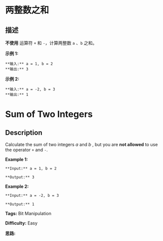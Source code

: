 # 两整数之和

## 描述

**不使用** 运算符 `+` 和 `-` ​​​​​​​，计算两整数 ​​​​​​​`a` 、`b` ​​​​​​​之和。

**示例 1:**

    
    
    **输入:** a = 1, b = 2
    **输出:** 3
    

**示例 2:**

    
    
    **输入:** a = -2, b = 3
    **输出:** 1



# Sum of Two Integers

## Description



Calculate the sum of two integers _a_ and _b_ , but you are **not allowed** to use the operator `+` and `-`.

**Example 1:**

    
    
    **Input:** a = 1, b = 2
    **Output:** 3
    

**Example 2:**

    
    
    **Input:** a = -2, b = 3
    **Output:** 1
    


**Tags:** Bit Manipulation

**Difficulty:** Easy

**思路:**
